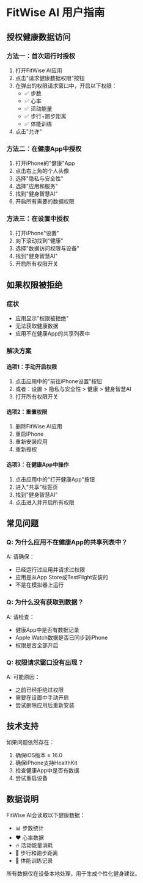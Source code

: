 # FitWise AI 用户指南

## 授权健康数据访问

### 方法一：首次运行时授权
1. 打开FitWise AI应用
2. 点击"请求健康数据权限"按钮
3. 在弹出的权限请求窗口中，开启以下权限：
   - ✅ 步数
   - ✅ 心率
   - ✅ 活动能量
   - ✅ 步行+跑步距离
   - ✅ 体能训练
4. 点击"允许"

### 方法二：在健康App中授权
1. 打开iPhone的"健康"App
2. 点击右上角的个人头像
3. 选择"隐私与安全性"
4. 选择"应用和服务"
5. 找到"健身智慧AI"
6. 开启所有需要的数据权限

### 方法三：在设置中授权
1. 打开iPhone"设置"
2. 向下滚动找到"健康"
3. 选择"数据访问权限与设备"
4. 找到"健身智慧AI"
5. 开启所有权限开关

## 如果权限被拒绝

### 症状
- 应用显示"权限被拒绝"
- 无法获取健康数据
- 应用不在健康App的共享列表中

### 解决方案

#### 选项1：手动开启权限
1. 点击应用中的"前往iPhone设置"按钮
2. 或者：设置 > 隐私与安全性 > 健康 > 健身智慧AI
3. 打开所有权限开关

#### 选项2：重置权限
1. 删除FitWise AI应用
2. 重启iPhone
3. 重新安装应用
4. 重新授权

#### 选项3：在健康App中操作
1. 点击应用中的"打开健康App"按钮
2. 进入"共享"标签页
3. 找到"健身智慧AI"
4. 点击进入并开启所有权限

## 常见问题

### Q: 为什么应用不在健康App的共享列表中？
A: 请确保：
- 已经运行过应用并请求过权限
- 应用是从App Store或TestFlight安装的
- 不是在模拟器上运行

### Q: 为什么没有获取到数据？
A: 请检查：
- 健康App中是否有数据记录
- Apple Watch数据是否已同步到iPhone
- 权限是否全部开启

### Q: 权限请求窗口没有出现？
A: 可能原因：
- 之前已经拒绝过权限
- 需要在设置中手动开启
- 尝试删除应用后重新安装

## 技术支持

如果问题依然存在：
1. 确保iOS版本 ≥ 16.0
2. 确保iPhone支持HealthKit
3. 检查健康App中是否有数据
4. 尝试重启设备

## 数据说明

FitWise AI会读取以下健康数据：
- 📊 步数统计
- ❤️ 心率数据
- 🔥 活动能量消耗
- 🏃 步行和跑步距离
- 💪 体能训练记录

所有数据仅在设备本地处理，用于生成个性化健身建议。